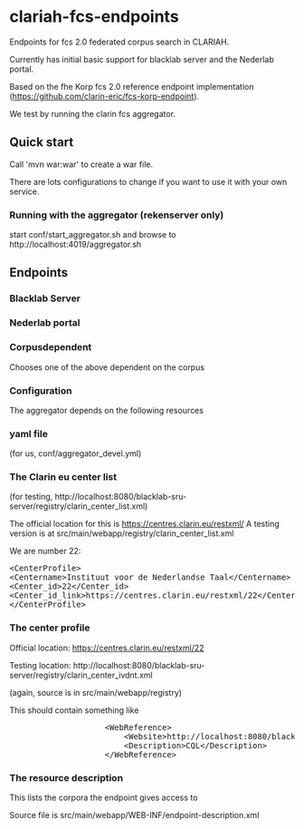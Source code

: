# clariah-fcs-endpoints

Endpoints for fcs 2.0 federated corpus search in CLARIAH.

Currently has initial basic support for blacklab server and the Nederlab portal.

Based on the fhe Korp fcs 2.0 reference endpoint implementation (https://github.com/clarin-eric/fcs-korp-endpoint).

We test by running the clarin fcs aggregator.

## Quick start

Call 'mvn war:war' to create a war file. 

There are lots configurations to change if you want to use it with your own service.

### Running with the aggregator (rekenserver only)

start conf/start_aggregator.sh and browse to http://localhost:4019/aggregator.sh

## Endpoints 

### Blacklab Server

### Nederlab portal

### Corpusdependent

Chooses one of the above dependent on the corpus

### Configuration

The aggregator depends on the following resources

### yaml file 

(for us, conf/aggregator_devel.yml)

### The Clarin eu center list 

(for testing, http://localhost:8080/blacklab-sru-server/registry/clarin_center_list.xml)

The official location for this is https://centres.clarin.eu/restxml/ 
A testing version is at src/main/webapp/registry/clarin_center_list.xml

We are number 22:
<pre>
&lt;CenterProfile>
&lt;Centername>Instituut voor de Nederlandse Taal&lt;/Centername>
&lt;Center_id>22&lt;/Center_id>
&lt;Center_id_link>https://centres.clarin.eu/restxml/22&lt;/Center_id_link>
&lt;/CenterProfile>
</pre>

### The center profile 

Official location:  https://centres.clarin.eu/restxml/22

Testing location: http://localhost:8080/blacklab-sru-server/registry/clarin_center_ivdnt.xml

(again, source is in src/main/webapp/registry)

This should contain something like

<pre>
                    &lt;WebReference>
                        &lt;Website>http://localhost:8080/blacklab-sru-server/sru&lt;/Website>
                        &lt;Description>CQL&lt;/Description>
                    &lt;/WebReference>
</pre>

### The resource description

This lists the corpora the endpoint gives access to

Source file is src/main/webapp/WEB-INF/endpoint-description.xml


